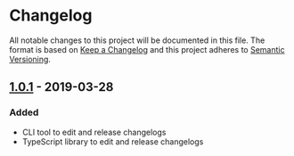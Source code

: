 # Changelog
All notable changes to this project will be documented in this file.
The format is based on [Keep a Changelog](http://keepachangelog.com/en/1.0.0/)
and this project adheres to [Semantic Versioning](http://semver.org/spec/v2.0.0.html).

## [1.0.1] - 2019-03-28
### Added
- CLI tool to edit and release changelogs
- TypeScript library to edit and release changelogs


[1.0.1]: https://github.com/ksm2/protokollant/compare/v1.0.0...v1.0.1
